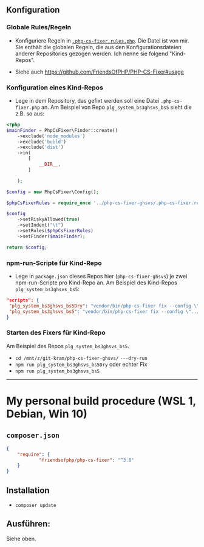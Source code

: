 

## Konfiguration
### Globale Rules/Regeln
- Konfiguriere Regeln in [`.php-cs-fixer.rules.php`](.php-cs-fixer.rules.php). Die Datei ist von mir. Sie enthält die globalen Regeln, die aus den Konfigurationsdateien anderer Repositories gezogen werden. Ich nenne sie folgend "Kind-Repos".

- Siehe auch https://github.com/FriendsOfPHP/PHP-CS-Fixer#usage

### Konfiguration eines Kind-Repos
- Lege in dem Repository, das gefixt werden soll eine Datei `.php-cs-fixer.php` an. Am Beispiel von Repo `plg_system_bs3ghsvs_bs5` sieht die z.B. so aus:

```PHP
<?php
$mainFinder = PhpCsFixer\Finder::create()
	->exclude('node_modules')
	->exclude('build')
	->exclude('dist')
	->in(
		[
			__DIR__,
		]

	);

$config = new PhpCsFixer\Config();

$phpCsFixerRules = require_once '../php-cs-fixer-ghsvs/.php-cs-fixer.rules.php';

$config
	->setRiskyAllowed(true)
	->setIndent("\t")
	->setRules($phpCsFixerRules)
	->setFinder($mainFinder);

return $config;
```

### npm-run-Scripte für Kind-Repo
- Lege in `package.json` dieses Repos hier (`php-cs-fixer-ghsvs`) je zwei npm-run-Scripte pro Kind-Repo an. Am Beispiel des Kind-Repos `plg_system_bs3ghsvs_bs5`:

```json
"scripts": {
 "plg_system_bs3ghsvs_bs5Dry": "vendor/bin/php-cs-fixer fix --config \"../plg_system_bs3ghsvs_bs5/.php-cs-fixer.php\" --dry-run",
 "plg_system_bs3ghsvs_bs5": "vendor/bin/php-cs-fixer fix --config \"../plg_system_bs3ghsvs_bs5/.php-cs-fixer.php\""
}
```
### Starten des Fixers für Kind-Repo
Am Beispiel des Repos `plg_system_bs3ghsvs_bs5`.
- `cd /mnt/z/git-kram/php-cs-fixer-ghsvs/`
`---dry-run`
- `npm run plg_system_bs3ghsvs_bs5Dry`
oder echter Fix
- `npm run plg_system_bs3ghsvs_bs5`

-----------------------------------------------------

# My personal build procedure (WSL 1, Debian, Win 10)

## `composer.json`

```json
{
    "require": {
			"friendsofphp/php-cs-fixer": "^3.0"
    }
}
```

## Installation
- `composer update`

## Ausführen:
Siehe oben.
